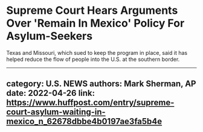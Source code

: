 # Supreme Court Hears Arguments Over 'Remain In Mexico' Policy For Asylum-Seekers

Texas and Missouri, which sued to keep the program in place, said it has helped reduce the flow of people into the U.S. at the southern border.

---
category: U.S. NEWS
authors: Mark Sherman, AP
date: 2022-04-26
link: https://www.huffpost.com/entry/supreme-court-asylum-waiting-in-mexico_n_62678dbbe4b0197ae3fa5b4e
---

